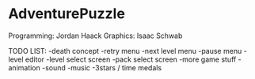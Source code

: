 AdventurePuzzle
===============
Programming: Jordan Haack
Graphics: Isaac Schwab

TODO LIST:
-death concept
-retry menu
-next level menu
-pause menu
-level editor
-level select screen
-pack select screen
-more game stuff
-animation
-sound
-music
-3stars / time medals
